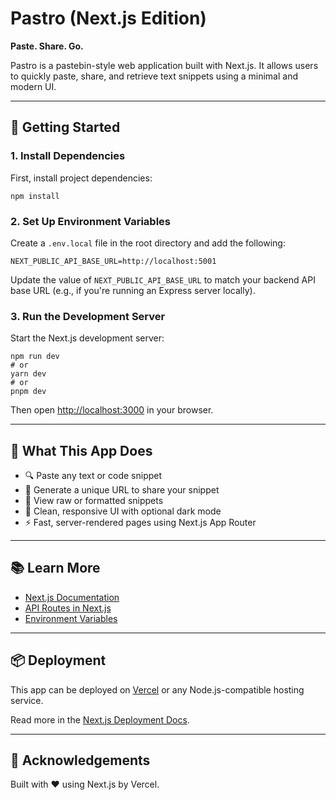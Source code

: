 # Pastro (Next.js Edition)

**Paste. Share. Go.**

Pastro is a pastebin-style web application built with Next.js. It allows users to quickly paste, share, and retrieve text snippets using a minimal and modern UI.

---

## 🚀 Getting Started

### 1. Install Dependencies

First, install project dependencies:

    npm install

### 2. Set Up Environment Variables

Create a `.env.local` file in the root directory and add the following:

    NEXT_PUBLIC_API_BASE_URL=http://localhost:5001

Update the value of `NEXT_PUBLIC_API_BASE_URL` to match your backend API base URL (e.g., if you're running an Express server locally).

### 3. Run the Development Server

Start the Next.js development server:

    npm run dev
    # or
    yarn dev
    # or
    pnpm dev

Then open [http://localhost:3000](http://localhost:3000) in your browser.

---

## 🧠 What This App Does

- 🔍 Paste any text or code snippet  
- 🔗 Generate a unique URL to share your snippet  
- 🧾 View raw or formatted snippets  
- 🌙 Clean, responsive UI with optional dark mode  
- ⚡ Fast, server-rendered pages using Next.js App Router

---

## 📚 Learn More

- [Next.js Documentation](https://nextjs.org/docs)  
- [API Routes in Next.js](https://nextjs.org/docs/app/building-your-application/routing/route-handlers)  
- [Environment Variables](https://nextjs.org/docs/app/building-your-application/configuring/environment-variables)

---

## 📦 Deployment

This app can be deployed on [Vercel](https://vercel.com) or any Node.js-compatible hosting service.

Read more in the [Next.js Deployment Docs](https://nextjs.org/docs/app/building-your-application/deploying).

---

## 🙌 Acknowledgements

Built with ❤️ using Next.js by Vercel.
